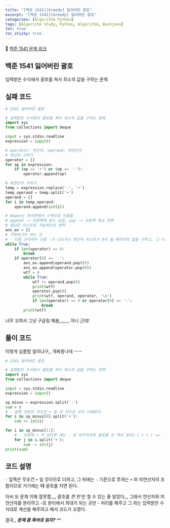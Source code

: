 ```yaml
---
title: "[백준 1541][Greedy] 잃어버린 괄호"
excerpt: "[백준 1541][Greedy] 잃어버린 괄호"
categories: [Algorithm Python]
tags: [Algorithm Study, Python, Algorithm, Backjoon]
toc: true
toc_sticky: true
---
```


📌 [백준 1541 문제 링크](https://www.acmicpc.net/problem/1541) <br>

## 백준 1541 잃어버린 괄호

입력받은 수식에서 괄호를 쳐서 최소의 값을 구하는 문제

## 실패 코드

```python
# 1541 잃어버린 괄호

# 입력받은 수식에서 괄호를 쳐서 최소의 값을 구하는 문제
import sys
from collections import deque

input = sys.stdin.readline
expression = input()

# operator: 연산자, operand: 피연산자
# 연산자 구하기
operator = []
for op in expression:
    if (op == '+') or (op == '-'):
        operator.append(op)

# 피연산자 구하기
temp = expression.replace('-', '+')
temp_operand = temp.split('+')
operand = []
for i in temp_operand:
    operand.append(int(i))

# deque는 파이썬에서 스택으로 사용됨
# append -> 오른쪽에 원소 삽입, pop -> 오른쪽 원소 반환
# 일단은 리스트로 가능하므로 생략
ans_ex = []
# 구현하고자 하는 것
# - 다음 숫자부터 다음 -가 나오거나 연산자 리스트가 0이 될 때까지의 합을 구하고, 그 다음도 똑같이 비교해서 최대의 값만 더해진 값으로 넣어서 eval로 계산,,,,
while True:
    if len(operator) == 0:
        break
    if operator[0] == '-':
        ans_ex.append(operand.pop(0))
        ans_ex.append(operator.pop(0))
        wtf = 0
        while True:
            wtf += operand.pop(0)
            print(wtf)
            operator.pop(0)
            print(wtf, operand, operator, '\n')
            if len(operator) == 0 or operator[0] == '-':
                break
        print(wtf)
```

너무 꼬여서 그냥 구글링 해봄,,,,,,,, 아니 근데!

## 풀이 코드

이렇게 심플할 일이냐구,, 개짜증나네 ㅡㅡ

```python
# 1541 잃어버린 괄호

# 입력받은 수식에서 괄호를 쳐서 최소의 값을 구하는 문제
import sys
from collections import deque

input = sys.stdin.readline
expression = input()

sp_minus = expression.split('-')
sum = 0
# - 앞쪽 부분은 무조건 + 일 것 이므로 모두 더해준다.
for i in sp_minus[0].split('+'):
    sum += int(i)

for i in sp_minus[1:]:
    # - 이후에 + 가 있다면 걔는 - 로 바꾸어주면 괄호를 친 격이 된다(-( + + ) == - - ) 괄호 풀면 -로 바뀜
    for j in i.split('+'):
        sum -= int(j)
print(sum)

```

## 코드 설명

`-` 앞쪽은 무조건 `+` 일 것이므로 더하고, 그 뒤에는 `-` 기준으로 쪼개는 `+` 와 피연산자의 조합이므로 거기에는 **다** 괄호를 치면 된다. <br>

아씨 또 문제 이해 잘못함,,,, 괄호를 _한 번_ 만 칠 수 있는 줄 알았다,,, 그래서 연산자와 피연산자를 분리하고 -로 분리해서 최대가 되는 곳만 - 처리를 해주고 그 외는 입력받은 수식대로 계산을 해주려고 해서 코드가 꼬였다. <br>

결국,, **_문제 좀 똑바로 읽자? ^^_**
